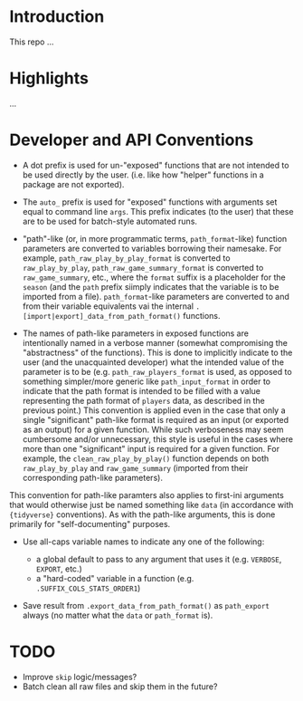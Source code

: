
Introduction
============

This repo ...

Highlights
==========

...

Developer and API Conventions
=============================

+ A dot prefix is used for un-"exposed" functions that are not intended to be used directly by the user.
(i.e. like how "helper" functions in a package are not exported).

+ The `auto_` prefix is used for "exposed" functions with arguments set equal to command line `args`.
This prefix indicates (to the user) that these are to be used for batch-style automated runs.

+ "path"-like (or, in more programmatic terms, `path_format`-like) function parameters 
are converted to variables borrowing their namesake.
For example, `path_raw_play_by_play_format` is converted to `raw_play_by_play`,
`path_raw_game_summary_format` is converted to `raw_game_summary`, etc., where 
the `format` suffix is a placeholder for the `season` (and the `path` prefix siimply
indicates that the variable is to be imported from a file). `path_format`-like
parameters are converted to and from their variable equivalents vai the 
internal `.[import|export]_data_from_path_format()` functions.

+ The names of path-like parameters in exposed functions are intentionally
named in a verbose manner (somewhat compromising the "abstractness" of the functions).
This is done to implicitly indicate to the user (and the unacquainted developer) what the intended
value of the parameter is to be (e.g. `path_raw_players_format` is used, as opposed to
something simpler/more generic like `path_input_format` in order to indicate that the path format
is intended to be filled with a value representing the path format of `players` data,
as described in the previous point.)
This convention is applied even in the case that only a single "significant" 
path-like format is required as an input
(or exported as an output) for a given function.
While such verboseness may seem cumbersome and/or unnecessary, this style is
useful in the cases where more than one "significant" input
is required for a given function. For example, the `clean_raw_play_by_play()`
function depends on both `raw_play_by_play` and `raw_game_summary` 
(imported from their corresponding path-like parameters).

This convention for path-like paramters also applies to first-ini arguments that
would otherwise just be named something like `data` (in accordance with `{tidyverse}`
conventions). As with the path-like arguments, this is done primarily for
"self-documenting" purposes.

+ Use all-caps variable names to indicate any one of the following:
    + a global default to pass to any argument that uses it (e.g. `VERBOSE`, `EXPORT`, etc.)
    + a "hard-coded" variable in a function (e.g. `.SUFFIX_COLS_STATS_ORDER1`)
  
+ Save result from `.export_data_from_path_format()` as `path_export` always
(no matter what the `data` or `path_format` is).


TODO
====

+ Improve `skip` logic/messages?
+ Batch clean all raw files and skip them in the future?
